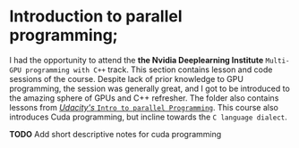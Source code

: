 # Introduction to parallel programming;

I had the opportunity to attend the **the Nvidia Deeplearning Institute**  `Multi-GPU programming with C++` track. This section contains lesson and code sessions of the course.
Despite lack of prior knowledge to GPU programming, the session was generally great, and I got to be introduced to the amazing sphere of GPUs and 
C++ refresher.
The folder also contains lessons from [*Udacity's* `Intro to parallel Programming`](https://www.youtube.com/playlist?list=PLGvfHSgImk4aweyWlhBXNF6XISY3um82_). This course also introduces Cuda programming, but incline towards the `C language dialect`.

**TODO**
Add short descriptive notes for cuda programming